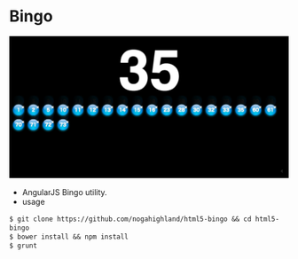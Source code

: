 # Bingo
![Screenshot](https://raw.githubusercontent.com/nogahighland/html5-bingo/master/screenshot/bingo.png "Screenshot")
- AngularJS Bingo utility.
- usage
```shell
$ git clone https://github.com/nogahighland/html5-bingo && cd html5-bingo
$ bower install && npm install
$ grunt
```
